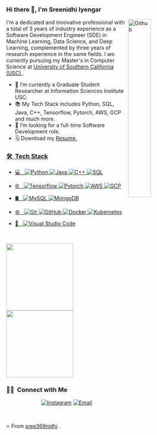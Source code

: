 ### Hi there 👋, I'm Sreenidhi Iyengar

<img width="35%" align="right" alt="Github" src="https://user-images.githubusercontent.com/48678280/88862734-4903af80-d201-11ea-968b-9c939d88a37c.gif" />

I'm a dedicated and innovative professional with a total of 3 years of industry experience as a Software Development Engineer (SDE) in Machine Learning, Data Science, and Deep Learning, complemented by three years of research experience in the same fields. I am currently pursuing my Master's in Computer Science at <a href="https://viterbischool.usc.edu/">University of Southern California (USC) </a>.

- 🔭 I’m currently a Graduate Student Researcher at Information Sciences Institute USC.
- 📚 My Tech Stack includes Python, SQL, Java, C++, Tensorflow, Pytorch, AWS, GCP and much more.
- 👯 I’m looking for a full-time Software Development role. 
- 🗒️ Download my <a href="https://example.com/Sreenidhi_Resume.pdf">Resume.

<h3> 🛠 &nbsp;Tech Stack</h3>

- 💻 &nbsp;
  ![Python](https://img.shields.io/badge/-Python-333333?style=flat&logo=python)
  ![Java](https://img.shields.io/badge/-Java-333333?style=flat&logo=Java&logoColor=007396)
  ![C++](https://img.shields.io/badge/-C++-333333?style=flat&logo=C%2B%2B&logoColor=00599C)
  ![SQL](https://img.shields.io/badge/-SQL-333333?style=flat&logo=MySQL)
- 🌐 &nbsp;
  ![Tensorflow](https://img.shields.io/badge/-Tensorflow-333333?style=flat&logo=Tensorflow)
  ![Pytorch](https://img.shields.io/badge/-Pytorch-333333?style=flat&logo=Pytorch)
  ![AWS](https://img.shields.io/badge/-AWS-333333?style=flat&logo=Amazon-AWS&logoColor=F90)
  ![GCP](https://img.shields.io/badge/-GCP-333333?style=flat&logo=Google-Cloud)
- 🛢 &nbsp;
  ![MySQL](https://img.shields.io/badge/-MySQL-333333?style=flat&logo=mysql)
  ![MongoDB](https://img.shields.io/badge/-MongoDB-333333?style=flat&logo=mongodb)
- ⚙️ &nbsp;
  ![Git](https://img.shields.io/badge/-Git-333333?style=flat&logo=git)
  ![GitHub](https://img.shields.io/badge/-GitHub-333333?style=flat&logo=github)
  ![Docker](https://img.shields.io/badge/-Docker-333333?style=flat&logo=docker)
  ![Kubernetes](https://img.shields.io/badge/-Kubernetes-333333?style=flat&logo=kubernetes)
- 🔧 &nbsp;
  ![Visual Studio Code](https://img.shields.io/badge/-Visual%20Studio%20Code-333333?style=flat&logo=visual-studio-code&logoColor=007ACC)
  
  <br/>

<a href="https://github.com/sree369nidhi">
  <img height="180em" src="https://github-readme-stats.vercel.app/api?username=sree369nidhi&theme=buefy&show_icons=true" />
  <img height="180em" src="https://github-readme-stats.vercel.app/api/top-langs/?username=sree369nidhi&theme=buefy&layout=compact" />
</a>

<br/>

<h3> 🤝🏻 &nbsp;Connect with Me </h3>

<p align="center">
<a href="http://instagram.com/msreenidhi"><img alt="Instagram" src="https://img.shields.io/badge/Instagram-Sreenidhi Iyengar Munimadugu-blue?style=flat-square&logo=instagram"></a>
<a href="mailto:sree369nidhi@gmail.com"><img alt="Email" src="https://img.shields.io/badge/Email-sree369nidhi@gmail.com-blue?style=flat-square&logo=gmail"></a>
</p>
</br>


⭐️ From [sree369nidhi](https://github.com/sree369nidhi)
.

